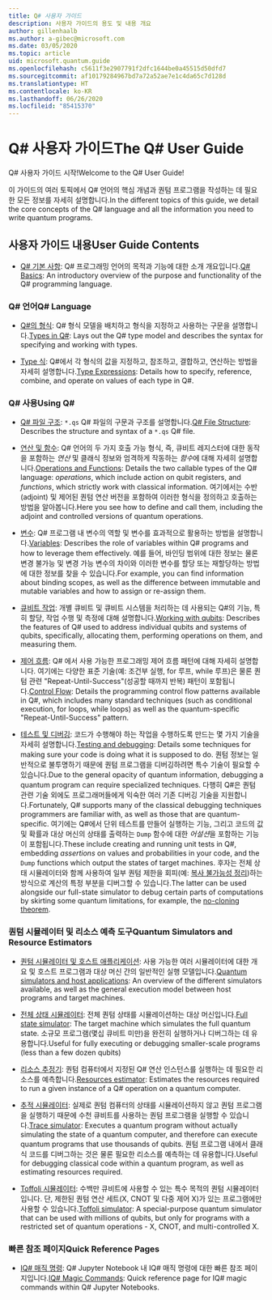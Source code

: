 ```yaml
---
title: Q# 사용자 가이드
description: 사용자 가이드의 용도 및 내용 개요
author: gillenhaalb
ms.author: a-gibec@microsoft.com
ms.date: 03/05/2020
ms.topic: article
uid: microsoft.quantum.guide
ms.openlocfilehash: c5611f3e2907791f2dfc1644be0a45515d50dfd7
ms.sourcegitcommit: af10179284967bd7a72a52ae7e1c4da65c7d128d
ms.translationtype: HT
ms.contentlocale: ko-KR
ms.lasthandoff: 06/26/2020
ms.locfileid: "85415370"
---
```

# <a name="the-q-user-guide"></a><span data-ttu-id="aa9e4-103">Q# 사용자 가이드</span><span class="sxs-lookup"><span data-stu-id="aa9e4-103">The Q# User Guide</span></span>

<span data-ttu-id="aa9e4-104">Q# 사용자 가이드 시작!</span><span class="sxs-lookup"><span data-stu-id="aa9e4-104">Welcome to the Q# User Guide!</span></span> 

<span data-ttu-id="aa9e4-105">이 가이드의 여러 토픽에서 Q# 언어의 핵심 개념과 퀀텀 프로그램을 작성하는 데 필요한 모든 정보를 자세히 설명합니다.</span><span class="sxs-lookup"><span data-stu-id="aa9e4-105">In the different topics of this guide, we detail the core concepts of the Q# language and all the information you need to write quantum programs.</span></span>

## <a name="user-guide-contents"></a><span data-ttu-id="aa9e4-106">사용자 가이드 내용</span><span class="sxs-lookup"><span data-stu-id="aa9e4-106">User Guide Contents</span></span>

- <span data-ttu-id="aa9e4-107">[Q# 기본 사항](xref:microsoft.quantum.guide.basics): Q# 프로그래밍 언어의 목적과 기능에 대한 소개 개요입니다.</span><span class="sxs-lookup"><span data-stu-id="aa9e4-107">[Q# Basics](xref:microsoft.quantum.guide.basics): An introductory overview of the purpose and functionality of the Q# programming language.</span></span> 

### <a name="q-language"></a><span data-ttu-id="aa9e4-108">Q# 언어</span><span class="sxs-lookup"><span data-stu-id="aa9e4-108">Q# Language</span></span>

- <span data-ttu-id="aa9e4-109">[Q#의 형식](xref:microsoft.quantum.guide.types): Q# 형식 모델을 배치하고 형식을 지정하고 사용하는 구문을 설명합니다.</span><span class="sxs-lookup"><span data-stu-id="aa9e4-109">[Types in Q#](xref:microsoft.quantum.guide.types): Lays out the Q# type model and describes the syntax for specifying and working with types.</span></span>

- <span data-ttu-id="aa9e4-110">[Type 식](xref:microsoft.quantum.guide.expressions): Q#에서 각 형식의 값을 지정하고, 참조하고, 결합하고, 연산하는 방법을 자세히 설명합니다.</span><span class="sxs-lookup"><span data-stu-id="aa9e4-110">[Type Expressions](xref:microsoft.quantum.guide.expressions): Details how to specify, reference, combine, and operate on values of each type in Q#.</span></span> 

### <a name="using-q"></a><span data-ttu-id="aa9e4-111">Q# 사용</span><span class="sxs-lookup"><span data-stu-id="aa9e4-111">Using Q#</span></span>

- <span data-ttu-id="aa9e4-112">[Q# 파일 구조](xref:microsoft.quantum.guide.filestructure): `*.qs` Q# 파일의 구문과 구조를 설명합니다.</span><span class="sxs-lookup"><span data-stu-id="aa9e4-112">[Q# File Structure](xref:microsoft.quantum.guide.filestructure): Describes the structure and syntax of a `*.qs` Q# file.</span></span>

- <span data-ttu-id="aa9e4-113">[연산 및 함수](xref:microsoft.quantum.guide.operationsfunctions): Q# 언어의 두 가지 호출 가능 형식, 즉, 큐비트 레지스터에 대한 동작을 포함하는 *연산* 및 클래식 정보와 엄격하게 작동하는 *함수*에 대해 자세히 설명합니다.</span><span class="sxs-lookup"><span data-stu-id="aa9e4-113">[Operations and Functions](xref:microsoft.quantum.guide.operationsfunctions): Details the two callable types of the Q# language: *operations*, which include action on qubit registers, and *functions*, which strictly work with classical information.</span></span> 
    <span data-ttu-id="aa9e4-114">여기에서는 수반(adjoint) 및 제어된 퀀텀 연산 버전을 포함하여 이러한 형식을 정의하고 호출하는 방법을 알아봅니다.</span><span class="sxs-lookup"><span data-stu-id="aa9e4-114">Here you see how to define and call them, including the adjoint and controlled versions of quantum operations.</span></span>

- <span data-ttu-id="aa9e4-115">[변수](xref:microsoft.quantum.guide.variables): Q# 프로그램 내 변수의 역할 및 변수를 효과적으로 활용하는 방법을 설명합니다.</span><span class="sxs-lookup"><span data-stu-id="aa9e4-115">[Variables](xref:microsoft.quantum.guide.variables): Describes the role of variables within Q# programs and how to leverage them effectively.</span></span> 
    <span data-ttu-id="aa9e4-116">예를 들어, 바인딩 범위에 대한 정보는 물론 변경 불가능 및 변경 가능 변수의 차이와 이러한 변수를 할당 또는 재할당하는 방법에 대한 정보를 찾을 수 있습니다.</span><span class="sxs-lookup"><span data-stu-id="aa9e4-116">For example, you can find information about binding scopes, as well as the difference between immutable and mutable variables and how to assign or re-assign them.</span></span>

- <span data-ttu-id="aa9e4-117">[큐비트 작업](xref:microsoft.quantum.guide.qubits): 개별 큐비트 및 큐비트 시스템을 처리하는 데 사용되는 Q#의 기능, 특히 할당, 작업 수행 및 측정에 대해 설명합니다.</span><span class="sxs-lookup"><span data-stu-id="aa9e4-117">[Working with qubits](xref:microsoft.quantum.guide.qubits): Describes the features of Q# used to address individual qubits and systems of qubits, specifically, allocating them, performing operations on them, and measuring them.</span></span> 

- <span data-ttu-id="aa9e4-118">[제어 흐름](xref:microsoft.quantum.guide.controlflow): Q# 에서 사용 가능한 프로그래밍 제어 흐름 패턴에 대해 자세히 설명합니다. 여기에는 다양한 표준 기술(예: 조건부 실행, for 루프, while 루프)은 물론 퀀텀 관련 "Repeat-Until-Success"(성공할 때까지 반복) 패턴이 포함됩니다.</span><span class="sxs-lookup"><span data-stu-id="aa9e4-118">[Control Flow](xref:microsoft.quantum.guide.controlflow): Details the programming control flow patterns available in Q#, which includes many standard techniques (such as conditional execution, for loops, while loops) as well as the quantum-specific "Repeat-Until-Success" pattern.</span></span>

- <span data-ttu-id="aa9e4-119">[테스트 및 디버깅](xref:microsoft.quantum.guide.testingdebugging): 코드가 수행해야 하는 작업을 수행하도록 만드는 몇 가지 기술을 자세히 설명합니다.</span><span class="sxs-lookup"><span data-stu-id="aa9e4-119">[Testing and debugging](xref:microsoft.quantum.guide.testingdebugging): Details some techniques for making sure your code is doing what it is supposed to do.</span></span> 
    <span data-ttu-id="aa9e4-120">퀀텀 정보는 일반적으로 불투명하기 때문에 퀀텀 프로그램을 디버깅하려면 특수 기술이 필요할 수 있습니다.</span><span class="sxs-lookup"><span data-stu-id="aa9e4-120">Due to the general opacity of quantum information, debugging a quantum program can require specialized techniques.</span></span> 
    <span data-ttu-id="aa9e4-121">다행히 Q#은 퀀텀 관련 기술 외에도 프로그래머들에게 익숙한 여러 기존 디버깅 기술을 지원합니다.</span><span class="sxs-lookup"><span data-stu-id="aa9e4-121">Fortunately, Q# supports many of the classical debugging techniques programmers are familiar with, as well as those that are quantum-specific.</span></span> <span data-ttu-id="aa9e4-122">여기에는 Q#에서 단위 테스트를 만들어 실행하는 기능, 그리고 코드의 값 및 확률과 대상 머신의 상태를 출력하는 `Dump` 함수에 대한 *어설션*을 포함하는 기능이 포함됩니다.</span><span class="sxs-lookup"><span data-stu-id="aa9e4-122">These include creating and running unit tests in Q#, embedding *assertions* on values and probabilities in your code, and the `Dump` functions which output the states of target machines.</span></span> 
    <span data-ttu-id="aa9e4-123">후자는 전체 상태 시뮬레이터와 함께 사용하여 일부 퀀텀 제한을 회피(예: [복사 불가능성 정리](xref:microsoft.quantum.concepts.pauli))하는 방식으로 계산의 특정 부분을 디버그할 수 있습니다.</span><span class="sxs-lookup"><span data-stu-id="aa9e4-123">The latter can be used alongside our full-state simulator to debug certain parts of computations by skirting some quantum limitations, for example, the [no-cloning theorem](xref:microsoft.quantum.concepts.pauli).</span></span>

### <a name="quantum-simulators-and-resource-estimators"></a><span data-ttu-id="aa9e4-124">퀀텀 시뮬레이터 및 리소스 예측 도구</span><span class="sxs-lookup"><span data-stu-id="aa9e4-124">Quantum Simulators and Resource Estimators</span></span>

- <span data-ttu-id="aa9e4-125">[퀀텀 시뮬레이터 및 호스트 애플리케이션](xref:microsoft.quantum.machines): 사용 가능한 여러 시뮬레이터에 대한 개요 및 호스트 프로그램과 대상 머신 간의 일반적인 실행 모델입니다.</span><span class="sxs-lookup"><span data-stu-id="aa9e4-125">[Quantum simulators and host applications](xref:microsoft.quantum.machines): An overview of the different simulators available, as well as the general execution model between host programs and target machines.</span></span>

- <span data-ttu-id="aa9e4-126">[전체 상태 시뮬레이터](xref:microsoft.quantum.machines.full-state-simulator): 전체 퀀텀 상태를 시뮬레이션하는 대상 머신입니다.</span><span class="sxs-lookup"><span data-stu-id="aa9e4-126">[Full state simulator](xref:microsoft.quantum.machines.full-state-simulator): The target machine which simulates the full quantum state.</span></span> <span data-ttu-id="aa9e4-127">소규모 프로그램(몇십 큐비트 미만)을 완전히 실행하거나 디버그하는 데 유용합니다.</span><span class="sxs-lookup"><span data-stu-id="aa9e4-127">Useful for fully executing or debugging smaller-scale programs (less than a few dozen qubits)</span></span>

- <span data-ttu-id="aa9e4-128">[리소스 추정기](xref:microsoft.quantum.machines.resources-estimator): 퀀텀 컴퓨터에서 지정된 Q# 연산 인스턴스를 실행하는 데 필요한 리소스를 예측합니다.</span><span class="sxs-lookup"><span data-stu-id="aa9e4-128">[Resources estimator](xref:microsoft.quantum.machines.resources-estimator): Estimates the resources required to run a given instance of a Q# operation on a quantum computer.</span></span>

- <span data-ttu-id="aa9e4-129">[추적 시뮬레이터](xref:microsoft.quantum.machines.qc-trace-simulator.intro): 실제로 퀀텀 컴퓨터의 상태를 시뮬레이션하지 않고 퀀텀 프로그램을 실행하기 때문에 수천 큐비트를 사용하는 퀀텀 프로그램을 실행할 수 있습니다.</span><span class="sxs-lookup"><span data-stu-id="aa9e4-129">[Trace simulator](xref:microsoft.quantum.machines.qc-trace-simulator.intro): Executes a quantum program without actually simulating the state of a quantum computer, and therefore can execute quantum programs that use thousands of qubits.</span></span> <span data-ttu-id="aa9e4-130">퀀텀 프로그램 내에서 클래식 코드를 디버그하는 것은 물론 필요한 리소스를 예측하는 데 유용합니다.</span><span class="sxs-lookup"><span data-stu-id="aa9e4-130">Useful for debugging classical code within a quantum program, as well as estimating resources required.</span></span>

- <span data-ttu-id="aa9e4-131">[Toffoli 시뮬레이터](xref:microsoft.quantum.machines.toffoli-simulator): 수백만 큐비트에 사용할 수 있는 특수 목적의 퀀텀 시뮬레이터입니다. 단, 제한된 퀀텀 연산 세트(X, CNOT 및 다중 제어 X)가 있는 프로그램에만 사용할 수 있습니다.</span><span class="sxs-lookup"><span data-stu-id="aa9e4-131">[Toffoli simulator](xref:microsoft.quantum.machines.toffoli-simulator): A special-purpose quantum simulator that can be used with millions of qubits, but only for programs with a restricted set of quantum operations - X, CNOT, and multi-controlled X.</span></span>

### <a name="quick-reference-pages"></a><span data-ttu-id="aa9e4-132">빠른 참조 페이지</span><span class="sxs-lookup"><span data-stu-id="aa9e4-132">Quick Reference Pages</span></span>

- <span data-ttu-id="aa9e4-133">[IQ# 매직 명령](xref:microsoft.quantum.guide.quickref.iqsharp): Q# Jupyter Notebook 내 IQ# 매직 명령에 대한 빠른 참조 페이지입니다.</span><span class="sxs-lookup"><span data-stu-id="aa9e4-133">[IQ# Magic Commands](xref:microsoft.quantum.guide.quickref.iqsharp): Quick reference page for IQ# magic commands within Q# Jupyter Notebooks.</span></span>
